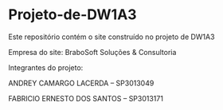 # Projeto-de-DW1A3
Este repositório contém o site construído no projeto de DW1A3

Empresa do site: BraboSoft Soluções & Consultoria

Integrantes do projeto: 

ANDREY CAMARGO LACERDA – SP3013049

FABRICIO ERNESTO DOS SANTOS – SP3013171
